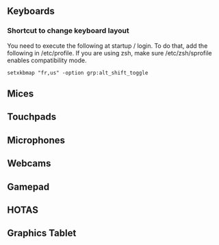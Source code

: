 ## Keyboards
  ### Shortcut to change keyboard layout
  You need to execute the following at startup / login. To do that, add the following in /etc/profile. If you are using zsh, make sure /etc/zsh/sprofile enables compatibility mode.
  
  ```setxkbmap "fr,us" -option grp:alt_shift_toggle```
## Mices
## Touchpads
## Microphones
## Webcams
## Gamepad
## HOTAS
## Graphics Tablet
